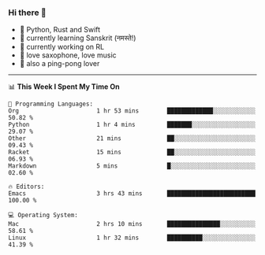### Hi there 👋

- 📙 Python, Rust and Swift
- 🌱 currently learning Sanskrit (नमस्ते!)
- 🔭 currently working on RL
- 🎷 love saxophone, love music
- 🏓 also a ping-pong lover

<!--
**ZiqinGong/ZiqinGong** is a ✨ _special_ ✨ repository because its `README.md` (this file) appears on your GitHub profile.

Here are some ideas to get you started:

- 🔭 I’m currently working on ...
- 🌱 I’m currently learning ...
- 👯 I’m looking to collaborate on ...
- 🤔 I’m looking for help with ...
- 💬 Ask me about ...
- 📫 gongzq0301@sjtu.edu.cn
- 😄 Pronouns: ...
- ⚡ Fun fact: ...
-->

---

<!--START_SECTION:waka-->
📊 **This Week I Spent My Time On** 

```text
💬 Programming Languages: 
Org                      1 hr 53 mins        █████████████░░░░░░░░░░░░   50.82 % 
Python                   1 hr 4 mins         ███████░░░░░░░░░░░░░░░░░░   29.07 % 
Other                    21 mins             ██░░░░░░░░░░░░░░░░░░░░░░░   09.43 % 
Racket                   15 mins             ██░░░░░░░░░░░░░░░░░░░░░░░   06.93 % 
Markdown                 5 mins              █░░░░░░░░░░░░░░░░░░░░░░░░   02.60 % 

🔥 Editors: 
Emacs                    3 hrs 43 mins       █████████████████████████   100.00 % 

💻 Operating System: 
Mac                      2 hrs 10 mins       ███████████████░░░░░░░░░░   58.61 % 
Linux                    1 hr 32 mins        ██████████░░░░░░░░░░░░░░░   41.39 % 
```


<!--END_SECTION:waka-->
